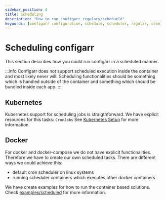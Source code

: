 ```yaml
---
sidebar_position: 4
title: Scheduling
description: "How to run configarr regulary/schedueld"
keywords: [configarr configuration, schedule, scheduler, regular, cron]
---
```


# Scheduling configarr

This section describes how you could run configarr in a scheduled manner.

:::info
Configarr does not support scheduled execution inside the container and most likely never will.
Scheduling functionalities should be something which is handled outside of the container and something which should be bundled inside each app.
:::

## Kubernetes

Kubernetes support for scheduling jobs is straigthforward.
We have explicit resources for this tasks: `CronJobs`
See [Kubernetes Setup](/docs/installation/kubernetes) for more information.

## Docker

For docker and docker-compose we do not have explicit functionalities.
Therefore we have to create our own scheduled tasks.
There are different ways we could achieve this:

- default cron scheduler on linux systems
- running scheduler containers which executes other docker containers

We have create examples for how to run the container based solutions.
Check [examples/scheduled](/docs/examples#scheduled-example) for more information.
